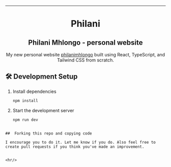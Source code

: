 <hr>

<h1 align="center">
  Philani
</h1>
<h2 align="center">
  Philani Mhlongo - personal website
</h2>
<p align="center">
  My new personal website <a href="https://philanimhlongo.github.io/" target="_blank">philanimhlongo</a> built using React, TypeScript, and Tailwind CSS from scratch.
</p>


## 🛠 Development Setup

1. Install dependencies

   ```sh
   npm install
   ```

2. Start the development server

   ```sh
   npm run dev
```

##  Forking this repo and copying code

I encourage you to do it. Let me know if you do. Also feel free to create pull requests if you think you've made an improvement.


<hr/>

